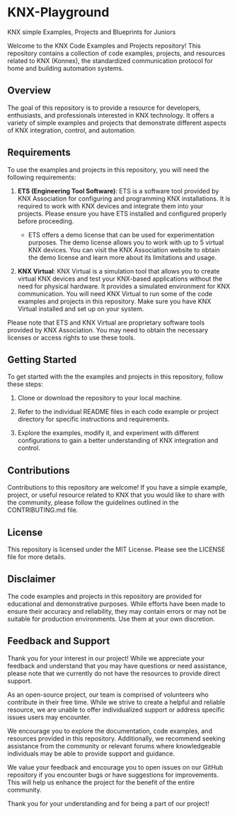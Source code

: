 # KNX-Playground
 KNX simple Examples, Projects and Blueprints for Juniors


Welcome to the KNX Code Examples and Projects repository! This repository contains a collection of code examples, projects, and resources related to KNX (Konnex), the standardized communication protocol for home and building automation systems.

## Overview

The goal of this repository is to provide a resource for developers, enthusiasts, and professionals interested in KNX technology. It offers a variety of simple examples and projects that demonstrate different aspects of KNX integration, control, and automation.

## Requirements

To use the examples and projects in this repository, you will need the following requirements:

1. **ETS (Engineering Tool Software)**: ETS is a software tool provided by KNX Association for configuring and programming KNX installations. It is required to work with KNX devices and integrate them into your projects. Please ensure you have ETS installed and configured properly before proceeding. 

   - ETS offers a demo license that can be used for experimentation purposes. The demo license allows you to work with up to 5 virtual KNX devices. You can visit the KNX Association website to obtain the demo license and learn more about its limitations and usage.

2. **KNX Virtual**: KNX Virtual is a simulation tool that allows you to create virtual KNX devices and test your KNX-based applications without the need for physical hardware. It provides a simulated environment for KNX communication. You will need KNX Virtual to run some of the code examples and projects in this repository. Make sure you have KNX Virtual installed and set up on your system.

Please note that ETS and KNX Virtual are proprietary software tools provided by KNX Association. You may need to obtain the necessary licenses or access rights to use these tools.


## Getting Started

To get started with the the examples and projects in this repository, follow these steps:

1. Clone or download the repository to your local machine.

2. Refer to the individual README files in each code example or project directory for specific instructions and requirements.

3. Explore the examples, modify it, and experiment with different configurations to gain a better understanding of KNX integration and control.

## Contributions

Contributions to this repository are welcome! If you have a simple example, project, or useful resource related to KNX that you would like to share with the community, please follow the guidelines outlined in the CONTRIBUTING.md file.

## License

This repository is licensed under the MIT License. Please see the LICENSE file for more details.

## Disclaimer

The code examples and projects in this repository are provided for educational and demonstrative purposes. While efforts have been made to ensure their accuracy and reliability, they may contain errors or may not be suitable for production environments. Use them at your own discretion.

## Feedback and Support


Thank you for your interest in our project! While we appreciate your feedback and understand that you may have questions or need assistance, please note that we currently do not have the resources to provide direct support.

As an open-source project, our team is comprised of volunteers who contribute in their free time. While we strive to create a helpful and reliable resource, we are unable to offer individualized support or address specific issues users may encounter.

We encourage you to explore the documentation, code examples, and resources provided in this repository. Additionally, we recommend seeking assistance from the community or relevant forums where knowledgeable individuals may be able to provide support and guidance.

We value your feedback and encourage you to open issues on our GitHub repository if you encounter bugs or have suggestions for improvements. This will help us enhance the project for the benefit of the entire community.

Thank you for your understanding and for being a part of our project!
